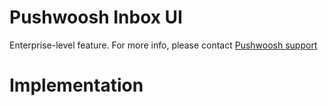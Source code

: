 # Pushwoosh Inbox UI
Enterprise-level feature. For more info, please contact [Pushwoosh support](https://www.pushwoosh.com/contact-us/)
# Implementation
